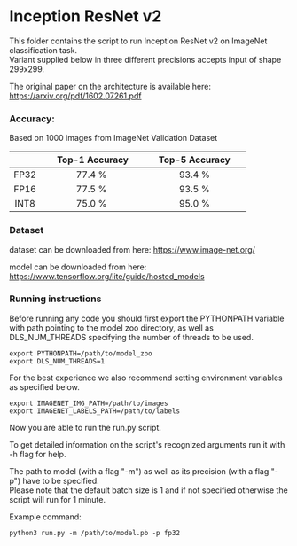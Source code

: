 # Inception ResNet v2


This folder contains the script to run Inception ResNet v2 on ImageNet classification task.\
Variant supplied below in three different precisions accepts input of shape 299x299.

The original paper on the architecture is available here: https://arxiv.org/pdf/1602.07261.pdf


### Accuracy:

Based on 1000 images from ImageNet Validation Dataset

|   | &nbsp;&nbsp;&nbsp;&nbsp; Top-1 Accuracy&nbsp;&nbsp;&nbsp;&nbsp;  |&nbsp;&nbsp;&nbsp;&nbsp; Top-5 Accuracy &nbsp;&nbsp;&nbsp;&nbsp; |
|:---:|:---:|:---:|
| FP32  | 77.4 %  | 93.4 %  |
| FP16  | 77.5 %  | 93.5 %  |
| INT8  | 75.0 %  | 95.0 %  |


### Dataset

dataset can be downloaded from here: https://www.image-net.org/

model can be downloaded from here: https://www.tensorflow.org/lite/guide/hosted_models

### Running instructions

Before running any code you should first export the PYTHONPATH variable with path pointing to the model zoo directory,
as well as DLS_NUM_THREADS specifying the number of threads to be used.

```
export PYTHONPATH=/path/to/model_zoo
export DLS_NUM_THREADS=1
```

For the best experience we also recommend setting environment variables as specified below.

```
export IMAGENET_IMG_PATH=/path/to/images
export IMAGENET_LABELS_PATH=/path/to/labels
```

Now you are able to run the run.py script. 

To get detailed information on the script's recognized arguments run it with -h flag for help.

The path to model (with a flag "-m") as well as its precision (with a flag "-p") have to be specified.\
Please note that the default batch size is 1 and if not specified otherwise the script will run for 1 minute.


Example command: 

```
python3 run.py -m /path/to/model.pb -p fp32
```
